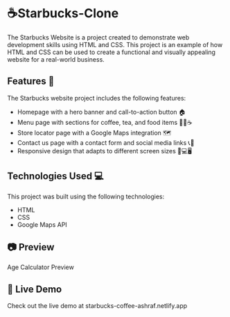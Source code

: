 # ☕Starbucks-Clone
The Starbucks Website is a project created to demonstrate web development skills using HTML and CSS.
This project is an example of how HTML and CSS can be used to create a functional and visually appealing website for a real-world business.

## Features 🚀
The Starbucks website project includes the following features:

- Homepage with a hero banner and call-to-action button 🏠
- Menu page with sections for coffee, tea, and food items 🍩🍵☕️
- Store locator page with a Google Maps integration 🗺️
- Contact us page with a contact form and social media links 📞📱
- Responsive design that adapts to different screen sizes 📱💻🖥️

## Technologies Used 💻


This project was built using the following technologies:

- HTML
- CSS
- Google Maps API

## 📷 Preview
Age Calculator Preview

## 🔗 Live Demo
Check out the live demo at starbucks-coffee-ashraf.netlify.app
